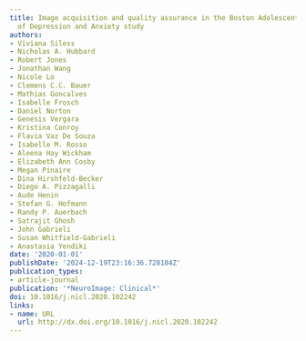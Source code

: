 ```yaml
---
title: Image acquisition and quality assurance in the Boston Adolescent Neuroimaging
  of Depression and Anxiety study
authors:
- Viviana Siless
- Nicholas A. Hubbard
- Robert Jones
- Jonathan Wang
- Nicole Lo
- Clemens C.C. Bauer
- Mathias Goncalves
- Isabelle Frosch
- Daniel Norton
- Genesis Vergara
- Kristina Conroy
- Flavia Vaz De Souza
- Isabelle M. Rosso
- Aleena Hay Wickham
- Elizabeth Ann Cosby
- Megan Pinaire
- Dina Hirshfeld-Becker
- Diego A. Pizzagalli
- Aude Henin
- Stefan G. Hofmann
- Randy P. Auerbach
- Satrajit Ghosh
- John Gabrieli
- Susan Whitfield-Gabrieli
- Anastasia Yendiki
date: '2020-01-01'
publishDate: '2024-12-19T23:16:36.728104Z'
publication_types:
- article-journal
publication: '*NeuroImage: Clinical*'
doi: 10.1016/j.nicl.2020.102242
links:
- name: URL
  url: http://dx.doi.org/10.1016/j.nicl.2020.102242
---
```


